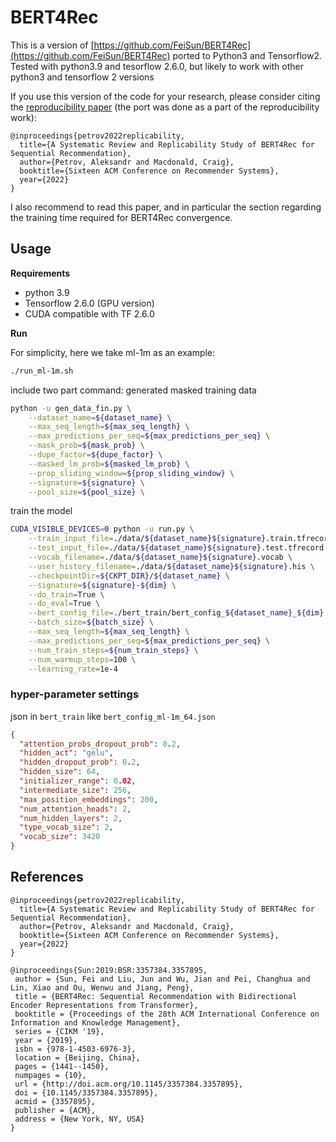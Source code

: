 # BERT4Rec
This is a version of [https://github.com/FeiSun/BERT4Rec](https://github.com/FeiSun/BERT4Rec) ported to Python3 and Tensorflow2. Tested with python3.9 and tesorflow 2.6.0, but likely to work with other python3 and tensorflow 2 versions

If you use this version of the code for your research, please consider citing the [reproducibility paper](https://arxiv.org/pdf/2207.07483.pdf) (the port was done as a part of the reproducibility work): 

```
@inproceedings{petrov2022replicability,
  title={A Systematic Review and Replicability Study of BERT4Rec for Sequential Recommendation},
  author={Petrov, Aleksandr and Macdonald, Craig},
  booktitle={Sixteen ACM Conference on Recommender Systems},
  year={2022}
}
```
I also recommend to read this paper, and in particular the section regarding the training time required for BERT4Rec convergence. 


## Usage

**Requirements**

* python 3.9
* Tensorflow 2.6.0 (GPU version)
* CUDA compatible with TF 2.6.0 

**Run**

For simplicity, here we take ml-1m as an example:

``` bash
./run_ml-1m.sh
```
include two part command:
generated masked training data
``` bash
python -u gen_data_fin.py \
    --dataset_name=${dataset_name} \
    --max_seq_length=${max_seq_length} \
    --max_predictions_per_seq=${max_predictions_per_seq} \
    --mask_prob=${mask_prob} \
    --dupe_factor=${dupe_factor} \
    --masked_lm_prob=${masked_lm_prob} \
    --prop_sliding_window=${prop_sliding_window} \
    --signature=${signature} \
    --pool_size=${pool_size} \
```

train the model
``` bash
CUDA_VISIBLE_DEVICES=0 python -u run.py \
    --train_input_file=./data/${dataset_name}${signature}.train.tfrecord \
    --test_input_file=./data/${dataset_name}${signature}.test.tfrecord \
    --vocab_filename=./data/${dataset_name}${signature}.vocab \
    --user_history_filename=./data/${dataset_name}${signature}.his \
    --checkpointDir=${CKPT_DIR}/${dataset_name} \
    --signature=${signature}-${dim} \
    --do_train=True \
    --do_eval=True \
    --bert_config_file=./bert_train/bert_config_${dataset_name}_${dim}.json \
    --batch_size=${batch_size} \
    --max_seq_length=${max_seq_length} \
    --max_predictions_per_seq=${max_predictions_per_seq} \
    --num_train_steps=${num_train_steps} \
    --num_warmup_steps=100 \
    --learning_rate=1e-4
```

### hyper-parameter settings
json in `bert_train` like `bert_config_ml-1m_64.json`

```json
{
  "attention_probs_dropout_prob": 0.2,
  "hidden_act": "gelu",
  "hidden_dropout_prob": 0.2,
  "hidden_size": 64,
  "initializer_range": 0.02,
  "intermediate_size": 256,
  "max_position_embeddings": 200,
  "num_attention_heads": 2,
  "num_hidden_layers": 2,
  "type_vocab_size": 2,
  "vocab_size": 3420
}
```


## References

```TeX
@inproceedings{petrov2022replicability,
  title={A Systematic Review and Replicability Study of BERT4Rec for Sequential Recommendation},
  author={Petrov, Aleksandr and Macdonald, Craig},
  booktitle={Sixteen ACM Conference on Recommender Systems},
  year={2022}
}

@inproceedings{Sun:2019:BSR:3357384.3357895,
 author = {Sun, Fei and Liu, Jun and Wu, Jian and Pei, Changhua and Lin, Xiao and Ou, Wenwu and Jiang, Peng},
 title = {BERT4Rec: Sequential Recommendation with Bidirectional Encoder Representations from Transformer},
 booktitle = {Proceedings of the 28th ACM International Conference on Information and Knowledge Management},
 series = {CIKM '19},
 year = {2019},
 isbn = {978-1-4503-6976-3},
 location = {Beijing, China},
 pages = {1441--1450},
 numpages = {10},
 url = {http://doi.acm.org/10.1145/3357384.3357895},
 doi = {10.1145/3357384.3357895},
 acmid = {3357895},
 publisher = {ACM},
 address = {New York, NY, USA}
} 
```
